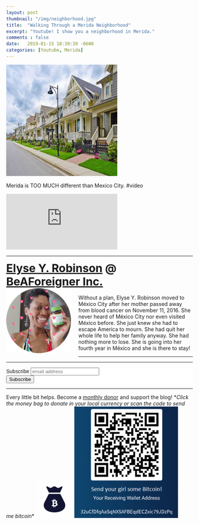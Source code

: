 ```yaml
---
layout: post
thumbnail: "/img/neighborhood.jpg"
title:  "Walking Through a Merida Neighborhood"
excerpt: "Youtube! I show you a neighborhood in Merida."
comments : false
date:   2019-01-15 18:39:39 -0600
categories: [Youtube, Merida]
---
```


<img src="/img/neighborhood.jpg" width="300" height="300" alt="Neighborhood">

Merida is TOO MUCH different than Mexico City. #video

<iframe src="https://www.youtube.com/embed/N7w_oZqozx0" frameborder="0" allow="accelerometer; autoplay; encrypted-media; gyroscope; picture-in-picture" allowfullscreen></iframe>

<hr>

<div style="font-size: 30px; font-weight: bold;"><a href="https://elyserobinson.com" target="_blank">Elyse Y. Robinson</a> @ <a href="https://www.beaforeigner.com" target="_blank">BeAForeigner Inc.</a></div>
<div style="float: left; padding: 0 20px 20px 0;"><img src="/img/me86.gif" width="175" height="175" alt="Elyse Y. Robinson"></div>
<br>
Without a plan, Elyse Y. Robinson moved to México City after her mother passed away from blood cancer on November 11, 2016. She never heard of México City nor even visited México before. She just knew she had to escape America to mourn. She had quit her whole life to help her family anyway. She had nothing more to lose. She is going into her fourth year in México and she is there to stay!

<hr>

<div class="sharethis-inline-share-buttons"></div>

<hr>

<!-- Begin Mailchimp Signup Form -->
<link href="//cdn-images.mailchimp.com/embedcode/horizontal-slim-10_7.css" rel="stylesheet" type="text/css">
<style type="text/css">
	#mc_embed_signup{background:#fff; clear:left; font:14px Helvetica,Arial,sans-serif; width:100%;}
	/* Add your own Mailchimp form style overrides in your site stylesheet or in this style block.
	   We recommend moving this block and the preceding CSS link to the HEAD of your HTML file. */
</style>
<div id="mc_embed_signup">
<form action="https://elyserobinson.us14.list-manage.com/subscribe/post?u=d8681ae8829338461cc453b4a&amp;id=f1fd37520f" method="post" id="mc-embedded-subscribe-form" name="mc-embedded-subscribe-form" class="validate" target="_blank" novalidate>
    <div id="mc_embed_signup_scroll">
	<label for="mce-EMAIL">Subscribe</label>
	<input type="email" value="" name="EMAIL" class="email" id="mce-EMAIL" placeholder="email address" required>
    <!-- real people should not fill this in and expect good things - do not remove this or risk form bot signups-->
    <div style="position: absolute; left: -5000px;" aria-hidden="true"><input type="text" name="b_d8681ae8829338461cc453b4a_f1fd37520f" tabindex="-1" value=""></div>
    <div class="clear"><input type="submit" value="Subscribe" name="subscribe" id="mc-embedded-subscribe" class="button"></div>
    </div>
</form>
</div>

<!--End mc_embed_signup-->

<hr>

<div class="text-align: center">
Every little bit helps. Become a <a href="https://liberapay.com/elyserobinson" target="_blank">monthly donor</a> and support the blog! *<i>Click the money bag to donate in your local currency or scan the code to send me bitcoin</i>*
<a href="https://liberapay.com/elyserobinson" target="_blank"><img src="/img/419_money_bag_BTC_solid.gif" width="100" height="100" alt="Love Elyse? Send some money!"></a>

<picture>
  <source srcset="/img/bitcoin.webp" type="image/webp">
  <source srcset="/img/bitcoin.jpeg" type="image/jpeg">
  <img src="/img/bitcoin.jpeg" width="280" height="300" alt="Love Elyse? Send some bitcoin!">
</picture>
</div>
